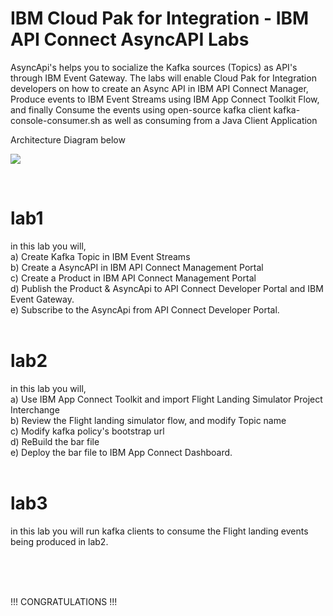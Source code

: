 
# IBM Cloud Pak for Integration - IBM API Connect AsyncAPI Labs

AsyncApi's helps you to socialize the Kafka sources (Topics) as API's through IBM Event Gateway. The labs will enable Cloud Pak for Integration developers on how to create an Async API in IBM API Connect Manager, Produce events to IBM Event Streams using IBM App Connect Toolkit Flow, and finally Consume the events using open-source kafka client kafka-console-consumer.sh as well as consuming from a Java Client Application <br>


Architecture Diagram below <br>

![](./images/images/component-diagram.png)

<br>

# lab1

in this lab you will, <br> 
a) Create Kafka Topic in IBM Event Streams<br>
b) Create a AsyncAPI in IBM API Connect Management Portal <br> 
c) Create a Product in IBM API Connect Management Portal <br> 
d) Publish the Product & AsyncApi to API Connect Developer Portal and IBM Event Gateway. <br>
e) Subscribe to the AsyncApi from API Connect Developer Portal. <br>
<br>

# lab2
in this lab you will, <br>
a) Use IBM App Connect Toolkit and import Flight Landing Simulator Project Interchange <br>
b) Review the Flight landing simulator flow, and modify Topic name <br>
c) Modify kafka policy's bootstrap url <br>
d) ReBuild the bar file <br>
e) Deploy the bar file to IBM App Connect Dashboard. <br>
<br>

# lab3
in this lab you will run kafka clients to consume the Flight landing events being produced in lab2. <br>

<br>
<br>
<br>

!!! CONGRATULATIONS !!!